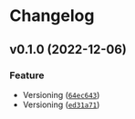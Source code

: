 # Changelog

<!--next-version-placeholder-->

## v0.1.0 (2022-12-06)
### Feature
* Versioning ([`64ec643`](https://github.com/Datateer/upload-agent/commit/64ec64399a5d5a8558a81f53330d1b3ef5b52ccf))
* Versioning ([`ed31a71`](https://github.com/Datateer/upload-agent/commit/ed31a71b03c1fc57d52516db28b830fffdb9e765))
